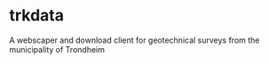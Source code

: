 # trkdata
A webscaper and download client for geotechnical surveys from the municipality of Trondheim

